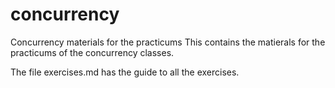 # concurrency
Concurrency materials for the practicums
This contains the matierals for the practicums of the concurrency classes.

The file exercises.md has the guide to all the exercises.
